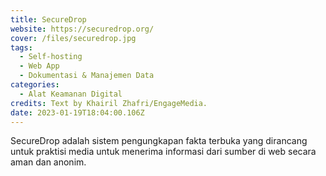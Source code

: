```yaml
---
title: SecureDrop
website: https://securedrop.org/
cover: /files/securedrop.jpg
tags:
  - Self-hosting
  - Web App
  - Dokumentasi & Manajemen Data
categories:
  - Alat Keamanan Digital
credits: Text by Khairil Zhafri/EngageMedia.
date: 2023-01-19T18:04:00.106Z
---
```

SecureDrop adalah sistem pengungkapan fakta terbuka yang dirancang untuk praktisi media untuk menerima informasi dari sumber di web secara aman dan anonim.